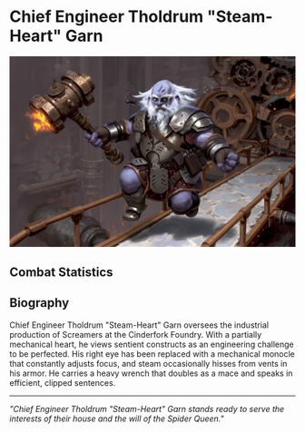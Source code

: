 # Chief Engineer Tholdrum "Steam-Heart" Garn

<link rel="stylesheet" href="../../drow_theme.css">

![Chief Engineer Tholdrum "Steam-Heart" Garn](../images/chief_engineer_tholdrum.webp)

## Combat Statistics

<div id="tholdrum-statblock"></div>

<script>
// Wait for page load to ensure all scripts are available
document.addEventListener('DOMContentLoaded', function() {
  setTimeout(function() {
    // Load statblock from JSON file
    loadJsonStatblock('../json/chief_engineer_tholdrum.json', 'tholdrum-statblock');
  }, 100);
});
</script>
## Biography

Chief Engineer Tholdrum "Steam-Heart" Garn oversees the industrial production of Screamers at the Cinderfork Foundry. With a partially mechanical heart, he views sentient constructs as an engineering challenge to be perfected. His right eye has been replaced with a mechanical monocle that constantly adjusts focus, and steam occasionally hisses from vents in his armor. He carries a heavy wrench that doubles as a mace and speaks in efficient, clipped sentences.

---

*"Chief Engineer Tholdrum "Steam-Heart" Garn stands ready to serve the interests of their house and the will of the Spider Queen."*
